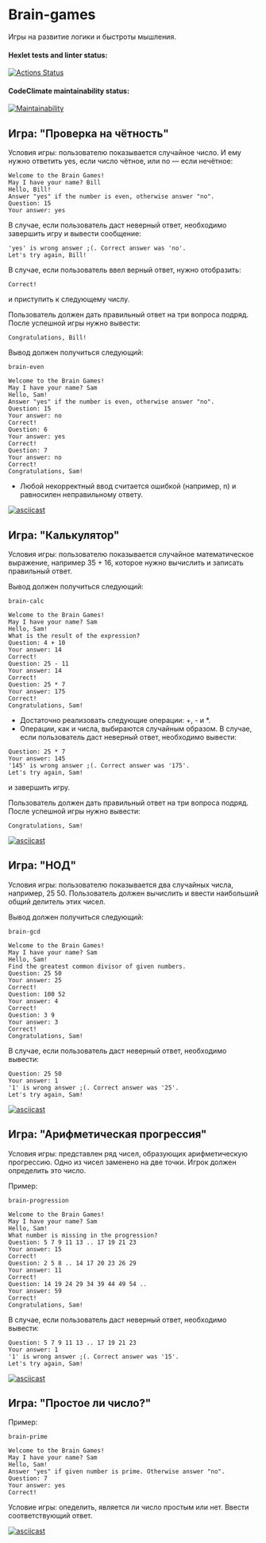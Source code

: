 # Brain-games
Игры на развитие логики и быстроты мышления.
#### Hexlet tests and linter status:
[![Actions Status](https://github.com/vareshka0101/frontend-project-44/actions/workflows/hexlet-check.yml/badge.svg)](https://github.com/vareshka0101/frontend-project-44/actions)

#### CodeClimate maintainability status:
[![Maintainability](https://api.codeclimate.com/v1/badges/cec6733fff1e4b93425c/maintainability)](https://codeclimate.com/github/vareshka0101/frontend-project-44/maintainability)

## Игра: "Проверка на чётность"
Условия игры: пользователю показывается случайное число. И ему нужно ответить yes, если число чётное, или no — если нечётное:
```
Welcome to the Brain Games!
May I have your name? Bill
Hello, Bill!
Answer "yes" if the number is even, otherwise answer "no".
Question: 15
Your answer: yes
```
В случае, если пользователь даст неверный ответ, необходимо завершить игру и вывести сообщение:
```
'yes' is wrong answer ;(. Correct answer was 'no'.
Let's try again, Bill!
```
В случае, если пользователь ввел верный ответ, нужно отобразить:
```
Correct!
```
и приступить к следующему числу.

Пользователь должен дать правильный ответ на три вопроса подряд. После успешной игры нужно вывести:
```
Congratulations, Bill!
```
Вывод должен получиться следующий:
```
brain-even

Welcome to the Brain Games!
May I have your name? Sam
Hello, Sam!
Answer "yes" if the number is even, otherwise answer "no".
Question: 15
Your answer: no
Correct!
Question: 6
Your answer: yes
Correct!
Question: 7
Your answer: no
Correct!
Congratulations, Sam!
```
- Любой некорректный ввод считается ошибкой (например, n) и равносилен неправильному ответу.
 
[![asciicast](https://asciinema.org/a/oePEUYQgI4nEByBOW6uOAJGv5.svg)](https://asciinema.org/a/oePEUYQgI4nEByBOW6uOAJGv5)

## Игра: "Калькулятор"

Условия игры: пользователю показывается случайное математическое выражение, например 35 + 16, которое нужно вычислить и записать правильный ответ.

Вывод должен получиться следующий:
```
brain-calc

Welcome to the Brain Games!
May I have your name? Sam
Hello, Sam!
What is the result of the expression?
Question: 4 + 10
Your answer: 14
Correct!
Question: 25 - 11
Your answer: 14
Correct!
Question: 25 * 7
Your answer: 175
Correct!
Congratulations, Sam!
```
- Достаточно реализовать следующие операции: +, - и *.
- Операции, как и числа, выбираются случайным образом.
В случае, если пользователь даст неверный ответ, необходимо вывести:
```
Question: 25 * 7
Your answer: 145
'145' is wrong answer ;(. Correct answer was '175'.
Let's try again, Sam!
```
и завершить игру.

Пользователь должен дать правильный ответ на три вопроса подряд. После успешной игры нужно вывести:
```
Congratulations, Sam!
```
[![asciicast](https://asciinema.org/a/T7EqnX5LaIazDIFXe8FYRrKdL.svg)](https://asciinema.org/a/T7EqnX5LaIazDIFXe8FYRrKdL)

## Игра: "НОД"

Условия игры: пользователю показывается два случайных числа, например, 25 50. Пользователь должен вычислить и ввести наибольший общий делитель этих чисел.

Вывод должен получиться следующий:

```
brain-gcd

Welcome to the Brain Games!
May I have your name? Sam
Hello, Sam!
Find the greatest common divisor of given numbers.
Question: 25 50
Your answer: 25
Correct!
Question: 100 52
Your answer: 4
Correct!
Question: 3 9
Your answer: 3
Correct!
Congratulations, Sam!
```

В случае, если пользователь даст неверный ответ, необходимо вывести:
```
Question: 25 50
Your answer: 1
'1' is wrong answer ;(. Correct answer was '25'.
Let's try again, Sam!
```
[![asciicast](https://asciinema.org/a/Xs5nG42A1QBqbHvP1Mwyv1AJ9.svg)](https://asciinema.org/a/Xs5nG42A1QBqbHvP1Mwyv1AJ9)

## Игра: "Арифметическая прогрессия"

Условия игры: представлен ряд чисел, образующих арифметическую прогрессию. Одно из чисел заменено на две точки. Игрок должен определить это число.

Пример:

```
brain-progression

Welcome to the Brain Games!
May I have your name? Sam
Hello, Sam!
What number is missing in the progression?
Question: 5 7 9 11 13 .. 17 19 21 23
Your answer: 15
Correct!
Question: 2 5 8 .. 14 17 20 23 26 29
Your answer: 11
Correct!
Question: 14 19 24 29 34 39 44 49 54 ..
Your answer: 59
Correct!
Congratulations, Sam!
```

В случае, если пользователь даст неверный ответ, необходимо вывести:
```
Question: 5 7 9 11 13 .. 17 19 21 23
Your answer: 1
'1' is wrong answer ;(. Correct answer was '15'.
Let's try again, Sam!
```
[![asciicast](https://asciinema.org/a/GzhOPBszcMs8XyFhNnMcKqOSq.svg)](https://asciinema.org/a/GzhOPBszcMs8XyFhNnMcKqOSq)

## Игра: "Простое ли число?"

Пример:
```
brain-prime

Welcome to the Brain Games!
May I have your name? Sam
Hello, Sam!
Answer "yes" if given number is prime. Otherwise answer "no".
Question: 7
Your answer: yes
Correct!
```
Условие игры: опеделить, является ли число простым или нет. Ввести соответствующий ответ.

[![asciicast](https://asciinema.org/a/WJxqMxBbRc1tqIFFBWtsI6BaC.svg)](https://asciinema.org/a/WJxqMxBbRc1tqIFFBWtsI6BaC)
